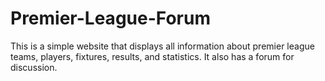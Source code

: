 # Premier-League-Forum
This is a simple website that displays all information about premier league teams, players, fixtures, results, and statistics. 
It also has a forum for discussion.
